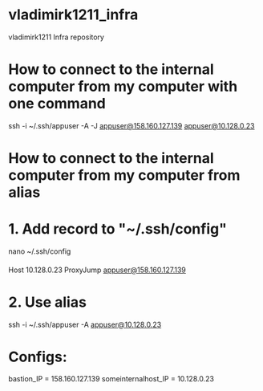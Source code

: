 # vladimirk1211_infra
vladimirk1211 Infra repository

# How to connect to the internal computer from my computer with one command
ssh -i ~/.ssh/appuser -A -J appuser@158.160.127.139 appuser@10.128.0.23

# How to connect to the internal computer from my computer from alias
# 1. Add record to "~/.ssh/config"
nano ~/.ssh/config
####
Host 10.128.0.23
 ProxyJump  appuser@158.160.127.139
####
# 2. Use alias
ssh -i ~/.ssh/appuser -A appuser@10.128.0.23

# Configs:
bastion_IP = 158.160.127.139
someinternalhost_IP = 10.128.0.23
